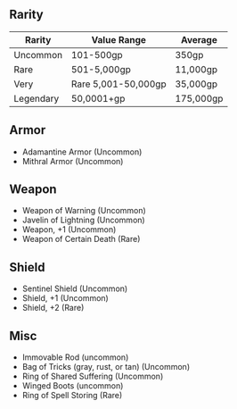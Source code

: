 ## Rarity

| Rarity    |  Value Range        | Average   |
| --------- | ------------------- | --------- |
| Uncommon  | 101-500gp           | 350gp     |
| Rare      | 501-5,000gp         | 11,000gp  |
| Very      | Rare 5,001-50,000gp | 35,000gp  |
| Legendary | 50,0001+gp          | 175,000gp |

## Armor

- Adamantine Armor (Uncommon)
- Mithral Armor (Uncommon)

## Weapon

- Weapon of Warning (Uncommon)
- Javelin of Lightning (Uncommon)
- Weapon, +1 (Uncommon)
- Weapon of Certain Death (Rare)

## Shield

- Sentinel Shield (Uncommon)
- Shield, +1 (Uncommon)
- Shield, +2 (Rare)

## Misc

- Immovable Rod (uncommon)
- Bag of Tricks (gray, rust, or tan) (Uncommon)
- Ring of Shared Suffering (Uncommon)
- Winged Boots (uncommon)
- Ring of Spell Storing (Rare)
